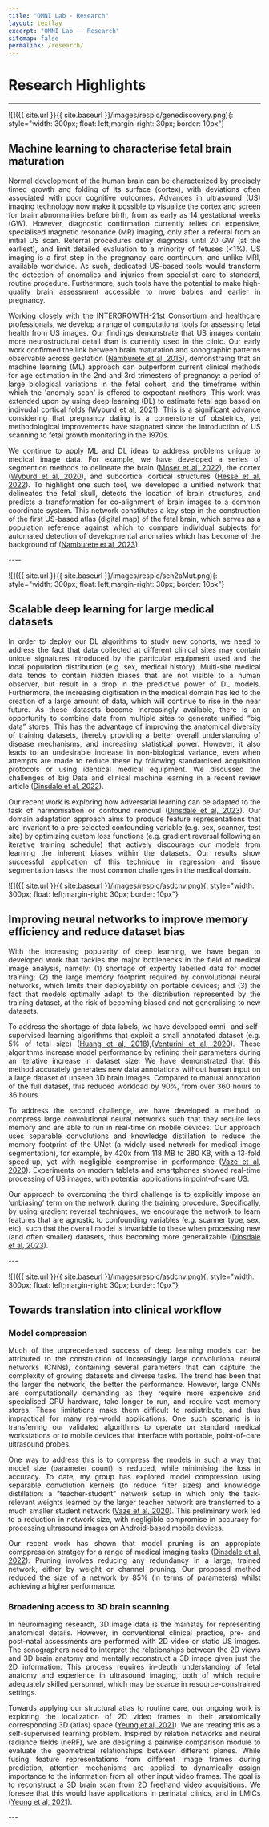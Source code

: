 ```yaml
---
title: "OMNI Lab - Research"
layout: textlay
excerpt: "OMNI Lab -- Research"
sitemap: false
permalink: /research/
---
```


# Research Highlights

---

![]({{ site.url }}{{ site.baseurl }}/images/respic/genediscovery.png){: style="width: 300px; float: left;margin-right: 30px; border: 10px"}

## Machine learning to characterise fetal brain maturation
<div style="text-align: justify">
Normal development of the human brain can be characterized by precisely timed growth and folding of its surface (cortex), with deviations often associated with poor cognitive outcomes. Advances in ultrasound (US) imaging technology now make it possible to visualize the cortex and screen for brain abnormalities before birth, from as early as 14 gestational weeks (GW). However, diagnostic confirmation currently relies on expensive, specialised magnetic resonance (MR) imaging, only after a referral from an initial US scan. Referral procedures delay diagnosis until 20 GW (at the earliest), and limit detailed evaluation to a minority of fetuses (<1%). US imaging is a first step in the pregnancy care continuum, and unlike MRI, available worldwide. As such, dedicated US-based tools would transform the detection of anomalies and injuries from specialist care to standard, routine procedure. Furthermore, such tools have the potential to make high-quality brain assessment accessible to more babies and earlier in pregnancy.

Working closely with the INTERGROWTH-21st Consortium and healthcare professionals, we develop a range of computational tools for assessing fetal health from US images. Our findings demonstrate that US images contain more neurostructural detail than is currently used in the clinic. Our early work confirmed the link between brain maturation and sonographic patterns observable across gestation ([Namburete et al, 2015](https://www.sciencedirect.com/science/article/pii/S136184151400190X)), demonstraing that an machine learning (ML) approach can outperform current clinical methods for age estimation in the 2nd and 3rd trimesters of pregnancy: a period of large biological variations in the fetal cohort, and the timeframe within which the 'anomaly scan' is offered to expectant mothers. This work was extended upon by using deep learning (DL) to estimate fetal age based on indivudal cortical folds ([Wyburd et al, 2021](https://link.springer.com/chapter/10.1007/978-3-030-87735-4_23)). This is a significant advance considering that pregnancy dating is a cornerstone of obstetrics, yet methodological improvements have stagnated since the introduction of US scanning to fetal growth monitoring in the 1970s.

We continue to apply ML and DL ideas to address problems unique to medical image data. For example, we have developed a series of segmention methods to delineate the brain ([Moser et al, 2022](https://www.sciencedirect.com/science/article/pii/S1053811922004608)), the cortex ([Wyburd et al, 2020](https://link.springer.com/chapter/10.1007/978-3-030-52791-4_5)), and subcortical cortical structures ([Hesse et al, 2022](https://www.sciencedirect.com/science/article/pii/S1053811922002452)). To highlight one such tool, we developed a unified network that delineates the fetal skull, detects the location of brain structures, and predicts a transformation for co-alignment of brain images to a common coordinate system. This network constitutes a key step in the construction of the first US-based atlas (digital map) of the fetal brain, which serves as a population reference against which to compare individual subjects for automated detection of developmental anomalies which has become of the background of ([Namburete et al, 2023]()).

</div>
---- 


![]({{ site.url }}{{ site.baseurl }}/images/respic/scn2aMut.png){: style="width: 300px; float: left;margin-right: 30px; border: 10px"}

## Scalable deep learning for large medical datasets
<div style="text-align: justify">

  
In order to deploy our DL algorithms to study new cohorts, we need to address the fact that data collected at different clinical sites may contain unique signatures introduced by the particular equipment used and the local population distribution (e.g. sex, medical history). Multi-site medical data tends to contain hidden biases that are not visible to a human observer, but result in a drop in the predictive power of DL models. Furthermore, the increasing digitisation in the medical domain has led to the creation of a large amount of data, which will continue to rise in the near future. As these datasets become increasingly available, there is an opportunity to combine data from multiple sites to generate unified “big data” stores. This has the advantage of improving the anatomical diversity of training datasets, thereby providing a better overall understanding of disease mechanisms, and increasing statistical power. However, it also leads to an undesirable increase in non-biological variance, even when attempts are made to reduce these by following standardised acquisition protocols or using identical medical equipment. We discussed the challenges of big Data and clinical machine learning in a recent review article ([Dinsdale et al, 2022](https://www.sciencedirect.com/science/article/pii/S0896627322008170)).
  
  
Our recent work is exploring how adversarial learning can be adapted to the task of harmonisation or confound removal ([Dinsdale et al, 2023](https://www.sciencedirect.com/science/article/pii/S1053811920311745)). Our domain adaptation approach aims to produce feature representations that are invariant to a pre-selected confounding variable (e.g. sex, scanner, test site) by optimizing custom loss functions (e.g. gradient reversal following an iterative training schedule) that actively discourage our models from learning the inherent biases within the datasets. Our results show successful application of this technique in regression and tissue segmentation tasks: the most common challenges in the medical domain. 

</div>

![]({{ site.url }}{{ site.baseurl }}/images/respic/asdcnv.png){: style="width: 300px; float: left;margin-right: 30px; border: 10px"}

## Improving neural networks to improve memory efficiency and reduce dataset bias 
<div style="text-align: justify">
  
With the increasing popularity of deep learning, we have began to developed work that tackles the major bottlenecks in the field of medical image analysis, namely: (1) shortage of expertly labelled data for model training; (2) the large memory footprint required by convolutional neural networks, which limits their deployability on portable devices; and (3) the fact that models optimally adapt to the distribution represented by the training dataset, at the risk of becoming biased and not generalising to new datasets. 
  
 To address the shortage of data labels, we have developed omni- and self-supervised learning algorithms that exploit a small annotated dataset (e.g. 5% of total size)  ([Huang et al, 2018](https://link.springer.com/chapter/10.1007/978-3-030-00928-1_65)),([Venturini et al, 2020](https://link.springer.com/chapter/10.1007/978-3-030-59710-8_67)). These algorithms increase model performance by refining their parameters during an iterative increase in dataset size. We have demonstrated that this method accurately generates new data annotations without human input on a large dataset of unseen 3D brain images. Compared to manual annotation of the full dataset, this reduced workload by 90%, from over 360 hours to 36 hours.
  
To address the second challenge, we have developed a method to compress large convolutional neural networks such that they require less memory and are able to run in real-time on mobile devices. Our approach uses separable convolutions and knowledge distillation to reduce the memory footprint of the UNet (a widely used network for medical image segmentation), for example, by 420x from 118 MB to 280 KB, with a 13-fold speed-up, yet with negligible compromise in performance  ([Vaze et al, 2020](https://ieeexplore.ieee.org/abstract/document/8999615)). Experiments on modern tablets and smartphones showed real-time processing of US images, with potential applications in point-of-care US.
  
Our approach to overcoming the third challenge is to explicitly impose an ‘unbiasing’ term on the network during the training procedure. Specifically, by using gradient reversal techniques, we encourage the network to learn features that are agnostic to confounding variables (e.g. scanner type, sex, etc), such that the overall model is invariable to these when processing new (and often smaller) datasets, thus becoming more generalizable ([Dinsdale et al, 2023](https://www.sciencedirect.com/science/article/pii/S1053811920311745)).
</div>
---
  
![]({{ site.url }}{{ site.baseurl }}/images/respic/asdcnv.png){: style="width: 300px; float: left;margin-right: 30px; border: 10px"}

## Towards translation into clinical workflow
<div style="text-align: justify">

### Model compression
  
 Much of the unprecedented success of deep learning models can be attributed to the construction of increasingly large convolutional neural networks (CNNs), containing several parameters that can capture the complexity of growing datasets and diverse tasks. The trend has been that the larger the network, the better the performance. However, large CNNs are computationally demanding as they require more expensive and specialised GPU hardware, take longer to run, and require vast memory stores. These limitations make them difficult to redistribute, and thus impractical for many real-world applications. One such scenario is in transferring our validated algorithms to operate on standard medical workstations or to mobile devices that interface with portable, point-of-care ultrasound probes.
  
One way to address this is to compress the models in such a way that model size (parameter count) is reduced, while minimising the loss in accuracy. To date, my group has explored model compression using separable convolution kernels (to reduce filter sizes) and knowledge distillation: a “teacher-student” network setup in which only the task-relevant weights learned by the larger teacher network are transferred to a much smaller student network ([Vaze et al, 2020](https://ieeexplore.ieee.org/abstract/document/8999615)). This preliminary work led to a reduction in network size, with negligible compromise in accuracy for processing ultrasound images on Android-based mobile devices.
  
Our recent work has shown that model pruning is an appropiate comppression stratgey for a range of medical imaging tasks ([Dinsdale et al, 2022](https://www.sciencedirect.com/science/article/pii/S1361841522002213)). Pruning involves reducing any redundancy in a large, trained network, either by weight or channel pruning. Our proposed method reduced the size of a network by 85% (in terms of parameters) whilst achieving a higher performance.
  
  
### Broadening access to 3D brain scanning
In neuroimaging research, 3D image data is the mainstay for representing anatomical details. However, in conventional clinical practice, pre- and post-natal assessments are performed with 2D video or static US images. The sonographers need to interpret the relationships between the 2D views and 3D brain anatomy and mentally reconstruct a 3D image given just the 2D information. This process requires in-depth understanding of fetal anatomy and experience in ultrasound imaging, both of which require adequately skilled personnel, which may be scarce in resource-constrained settings.
  
Towards applying our structural atlas to routine care, our ongoing work is exploring the localization of 2D video frames in their anatomically corresponding 3D (atlas) space ([Yeung et al, 2021](https://www.sciencedirect.com/science/article/pii/S136184152100044X)). We are treating this as a self-supervised learning problem. Inspired by relation networks and neural radiance fields (neRF), we are designing a pairwise comparison module to evaluate the geometrical relationships between different planes. While fusing feature representations from different image frames during prediction, attention mechanisms are applied to dynamically assign importance to the information from all other input video frames. The goal is to reconstruct a 3D brain scan from 2D freehand video acquisitions. We foresee that this would have applications in perinatal clinics, and in LMICs ([Yeung et al, 2021](https://arxiv.org/pdf/2109.12108.pdf)).
</div>
---
